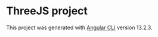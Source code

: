 # ThreeJS project

This project was generated with [Angular CLI](https://github.com/angular/angular-cli) version 13.2.3.
